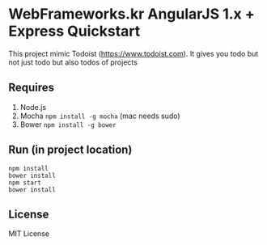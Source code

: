 # WebFrameworks.kr AngularJS 1.x + Express Quickstart

This project mimic Todoist (https://www.todoist.com).
It gives you todo but not just todo but also todos of projects

## Requires

1. Node.js
2. Mocha `npm install -g mocha` (mac needs sudo) 
3. Bower `npm install -g bower`

## Run (in project location)

    npm install
    bower install
    npm start
    bower install

## License

MIT License